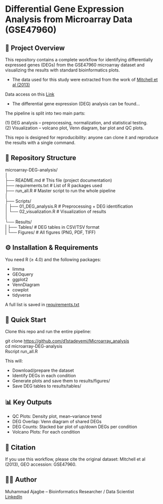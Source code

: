 # Differential Gene Expression Analysis from Microarray Data (GSE47960)<br>
## 📌 Project Overview <br>

This repository contains a complete workflow for identifying differentially expressed genes (DEGs) from the GSE47960 microarray dataset and visualizing the results with standard bioinformatics plots.

* The data used for this study were extracted from the work of [Mitchell et al (2013)](https://journals.plos.org/plosone/article?id=10.1371/journal.pone.0069374)<br>

Data access on this [Link](https://www.ncbi.nlm.nih.gov/geo/query/acc.cgi?acc=GSE47960)<br>

* The differential gene expression (DEG) analysis can be found...

The pipeline is split into two main parts:

(1) DEG analysis – preprocessing, normalization, and statistical testing.<br>
(2) Visualization – volcano plot, Venn diagram, bar plot and QC plots.

This repo is designed for reproducibility: anyone can clone it and reproduce the results with a single command.

## 📂 Repository Structure<br>
microarray-DEG-analysis/<br>
│<br>
├── README.md               # This file (project documentation)<br>
├── requirements.txt        # List of R packages used<br>
├── run_all.R               # Master script to run the whole pipeline<br>
│<br>
├── Scripts/<br>
│   ├── 01_DEG_analysis.R   # Preprocessing + DEG identification<br>
│   └── 02_visualization.R  # Visualization of results<br>
│<br>
└── Results/<br>
|   ├── Tables/             # DEG tables in CSV/TSV format<br>
|   └── Figures/            # All figures (PNG, PDF, TIFF)<br>

## ⚙️ Installation & Requirements

You need R (≥ 4.0) and the following packages:<br>
- limma<br>
- GEOquery<br>
- ggplot2<br>
- VennDiagram<br>
- cowplot<br>
- tidyverse<br>

A full list is saved in [requirements.txt](https://github.com/d1stadeyemi/Microarray_analysis/blob/master/requirements.txt)

## 🚀 Quick Start

Clone this repo and run the entire pipeline:

git clone https://github.com/d1stadeyemi/Microarray_analysis<br>
cd microarray-DEG-analysis<br>
Rscript run_all.R<br>

This will:

- Download/prepare the dataset<br>
- Identify DEGs in each condition<br>
- Generate plots and save them to results/figures/<br>
- Save DEG tables to results/tables/<br>

## 📊 Key Outputs

- QC Plots: Density plot, mean–variance trend<br>
- DEG Overlap: Venn diagram of shared DEGs<br>
- DEG Counts: Stacked bar plot of up/down DEGs per condition<br>
- Volcano Plots: For each condition<br>

## 📑 Citation

If you use this workflow, please cite the original dataset:
Mitchell et al (2013), GEO accession: GSE47960.

## 👩‍💻 Author

Muhammad Ajagbe – Bioinformatics Researcher / Data Scientist <br>
[LinkedIn](www.linkedin.com/in/muhammadajagbe)